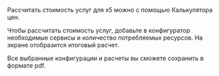 Рассчитать стоимость услуг для x5 можно с помощью Калькулятора цен.

Чтобы рассчитать стоимость услуг, добавьте в конфигуратор необходимые сервисы и количество потребляемых ресурсов. На экране отобразится итоговый расчет.

Все выбранные конфигурации и расчеты вы сможете сохранить в формате pdf.
